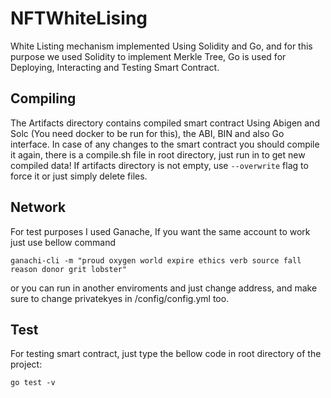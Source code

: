# NFTWhiteLising

White Listing mechanism implemented Using Solidity and Go, and for this purpose we used Solidity to implement Merkle Tree, Go is used for Deploying, Interacting and Testing Smart Contract.

## Compiling
The Artifacts directory contains compiled smart contract Using Abigen and Solc (You need docker to be run for this), the ABI, BIN and also Go interface. In case of any changes to the smart contract you should compile it again, there is a compile.sh file in root directory, just run in to get new compiled data! If artifacts directory is not empty, use `--overwrite` flag to force it or just simply delete files. 

## Network
For test purposes I used Ganache, If you want the same account to work just use bellow command

`ganachi-cli -m "proud oxygen world expire ethics verb source fall reason donor grit lobster"`

or you can run in another enviroments and just change address, and make sure to change privatekyes in /config/config.yml too.

## Test
For testing smart contract, just type the bellow code in root directory of the project:

`go test -v`
